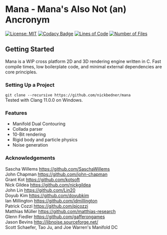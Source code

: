 # Mana - Mana's Also Not (an) Ancronym

[![License: MIT](https://img.shields.io/badge/License-MIT-yellow.svg)](https://opensource.org/licenses/MIT)
[![Codacy Badge](https://app.codacy.com/project/badge/Grade/b6e4007271734b0c9c40028dcbd44e18)](https://www.codacy.com/gh/nickbedner/mana/dashboard?utm_source=github.com&amp;utm_medium=referral&amp;utm_content=nickbedner/mana&amp;utm_campaign=Badge_Grade)
[![Lines of Code](https://tokei.rs/b1/github/nickbedner/mana?category=lines)](https://github.com/XAMPPRocky/tokei)
[![Number of Files](https://tokei.rs/b1/github/nickbedner/mana?category=files)](https://github.com/XAMPPRocky/tokei)

## Getting Started

Mana is a WIP cross platform 2D and 3D rendering engine written in C. Fast compile times, low boilerplate code, and minimal external dependencies are core principles.

### Setting Up a Project

`git clone --recursive https://github.com/nickbedner/mana`  
Tested with Clang 11.0.0 on Windows.

### Features

- Manifold Dual Contouring
- Collada parser
- 10-Bit rendering
- Rigid body and particle physics
- Noise generation

### Acknowledgements

Sascha Willems <https://github.com/SaschaWillems>  
John Chapman <https://github.com/john-chapman>  
Grant Kot <https://github.com/kotsoft>  
Nick Gildea <https://github.com/nickgildea>  
John Lin <https://github.com/Lin20>  
Doyub Kim <https://github.com/doyubkim>  
Ian Millington <https://github.com/idmillington>  
Patrick Cozzi <https://github.com/pjcozzi>  
Matthias Müller <https://github.com/matthias-research>  
Glenn Fiedler <https://github.com/gafferongames>  
Jason Bevins <http://libnoise.sourceforge.net/>  
Scott Schaefer, Tao Ju, and Joe Warren's Manifold DC
